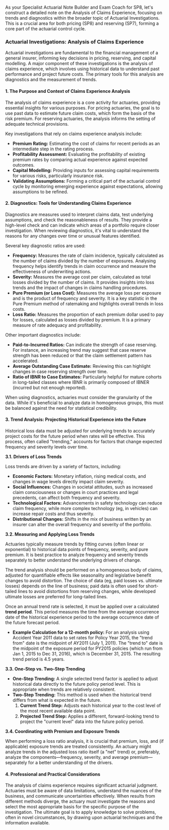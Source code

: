 As your Specialist Actuarial Note Builder and Exam Coach for SP8, let's construct a detailed note on the Analysis of Claims Experience, focusing on trends and diagnostics within the broader topic of Actuarial Investigations. This is a crucial area for both pricing (SP8) and reserving (SP7), forming a core part of the actuarial control cycle.

### **Actuarial Investigations: Analysis of Claims Experience**

Actuarial investigations are fundamental to the financial management of a general insurer, informing key decisions in pricing, reserving, and capital modelling. A major component of these investigations is the analysis of claims experience, which involves using historical data to understand past performance and project future costs. The primary tools for this analysis are diagnostics and the measurement of trends.

#### **1\. The Purpose and Context of Claims Experience Analysis**

The analysis of claims experience is a core activity for actuaries, providing essential insights for various purposes. For pricing actuaries, the goal is to use past data to estimate future claim costs, which form the basis of the risk premium. For reserving actuaries, the analysis informs the setting of adequate technical provisions.

Key investigations that rely on claims experience analysis include:

* **Premium Rating:** Estimating the cost of claims for recent periods as an intermediate step in the rating process.  
* **Profitability Assessment:** Evaluating the profitability of existing premium rates by comparing actual experience against expected outcomes.  
* **Capital Modelling:** Providing inputs for assessing capital requirements for various risks, particularly insurance risk.  
* **Validating Assumptions:** Forming a critical part of the actuarial control cycle by monitoring emerging experience against expectations, allowing assumptions to be refined.

#### **2\. Diagnostics: Tools for Understanding Claims Experience**

Diagnostics are measures used to interpret claims data, test underlying assumptions, and check the reasonableness of results. They provide a high-level check and can indicate which areas of a portfolio require closer investigation. When reviewing diagnostics, it's vital to understand the reasons for any changes over time or unusual features identified.

Several key diagnostic ratios are used:

* **Frequency:** Measures the rate of claim incidence, typically calculated as the number of claims divided by the number of exposures. Analysing frequency helps identify trends in claim occurrence and measure the effectiveness of underwriting actions.  
* **Severity:** Measures the average cost per claim, calculated as total losses divided by the number of claims. It provides insights into loss trends and the impact of changes in claims handling procedures.  
* **Pure Premium (or Loss Cost):** Measures the average loss per exposure and is the product of frequency and severity. It is a key statistic in the Pure Premium method of ratemaking and highlights overall trends in loss costs.  
* **Loss Ratio:** Measures the proportion of each premium dollar used to pay for losses, calculated as losses divided by premium. It is a primary measure of rate adequacy and profitability.

Other important diagnostics include:

* **Paid-to-Incurred Ratios:** Can indicate the strength of case reserving. For instance, an increasing trend may suggest that case reserve strength has been reduced or that the claim settlement pattern has accelerated.  
* **Average Outstanding Case Estimate:** Reviewing this can highlight changes in case reserving strength over time.  
* **Ratio of IBNR to Case Estimates:** Particularly helpful for mature cohorts in long-tailed classes where IBNR is primarily composed of IBNER (incurred but not enough reported).

When using diagnostics, actuaries must consider the granularity of the data. While it's beneficial to analyze data in homogeneous groups, this must be balanced against the need for statistical credibility.

#### **3\. Trend Analysis: Projecting Historical Experience into the Future**

Historical loss data must be adjusted for underlying trends to accurately project costs for the future period when rates will be effective. This process, often called "trending," accounts for factors that change expected frequency and severity levels over time.

**3.1. Drivers of Loss Trends**

Loss trends are driven by a variety of factors, including:

* **Economic Factors:** Monetary inflation, rising medical costs, and changes in wage levels directly impact claim severity.  
* **Social Influences:** Changes in societal attitudes, such as increased claim consciousness or changes in court practices and legal precedents, can affect both frequency and severity.  
* **Technological Factors:** Advancements in safety technology can reduce claim frequency, while more complex technology (eg, in vehicles) can increase repair costs and thus severity.  
* **Distributional Changes:** Shifts in the mix of business written by an insurer can alter the overall frequency and severity of the portfolio.

**3.2. Measuring and Applying Loss Trends**

Actuaries typically measure trends by fitting curves (often linear or exponential) to historical data points of frequency, severity, and pure premium. It is best practice to analyze frequency and severity trends separately to better understand the underlying drivers of change.

The trend analysis should be performed on a homogeneous body of claims, adjusted for quantifiable effects like seasonality and legislative benefit changes to avoid distortion. The choice of data (eg, paid losses vs. ultimate losses) depends on the line of business; paid data is often used for short-tailed lines to avoid distortions from reserving changes, while developed ultimate losses are preferred for long-tailed lines.

Once an annual trend rate is selected, it must be applied over a calculated **trend period**. This period measures the time from the average occurrence date of the historical experience period to the average occurrence date of the future forecast period.

* **Example Calculation for a 12-month policy:** For an analysis using Accident Year 2011 data to set rates for Policy Year 2015, the "trend from" date is the midpoint of AY2011 (July 1, 2011). The "trend to" date is the midpoint of the exposure period for PY2015 policies (which run from Jan 1, 2015 to Dec 31, 2016), which is December 31, 2015\. The resulting trend period is 4.5 years.

**3.3. One-Step vs. Two-Step Trending**

* **One-Step Trending:** A single selected trend factor is applied to adjust historical data directly to the future policy period level. This is appropriate when trends are relatively consistent.  
* **Two-Step Trending:** This method is used when the historical trend differs from what is expected in the future.  
  1. **Current Trend Step:** Adjusts each historical year to the cost level of the most recent available data point.  
  2. **Projected Trend Step:** Applies a different, forward-looking trend to project the "current level" data into the future policy period.

**3.4. Coordinating with Premium and Exposure Trends**

When performing a loss ratio analysis, it is crucial that premium, loss, and (if applicable) exposure trends are treated consistently. An actuary might analyze trends in the adjusted loss ratio itself (a "net" trend) or, preferably, analyze the components—frequency, severity, and average premium—separately for a better understanding of the drivers.

#### **4\. Professional and Practical Considerations**

The analysis of claims experience requires significant actuarial judgment. Actuaries must be aware of data limitations, understand the nuances of the business, and communicate uncertainties effectively. When results from different methods diverge, the actuary must investigate the reasons and select the most appropriate basis for the specific purpose of the investigation. The ultimate goal is to apply knowledge to solve problems, often in novel circumstances, by drawing upon actuarial techniques and the information available.

